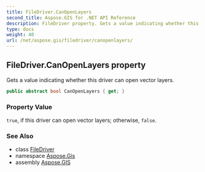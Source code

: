 ```yaml
---
title: FileDriver.CanOpenLayers
second_title: Aspose.GIS for .NET API Reference
description: FileDriver property. Gets a value indicating whether this driver can open vector layers
type: docs
weight: 40
url: /net/aspose.gis/filedriver/canopenlayers/
---
```

## FileDriver.CanOpenLayers property

Gets a value indicating whether this driver can open vector layers.

```csharp
public abstract bool CanOpenLayers { get; }
```

### Property Value

`true`, if this driver can open vector layers; otherwise, `false`.

### See Also

* class [FileDriver](../)
* namespace [Aspose.Gis](../../filedriver/)
* assembly [Aspose.GIS](../../../)


